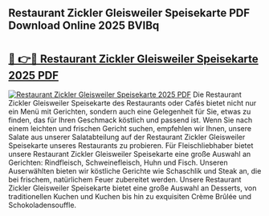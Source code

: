 ## Restaurant Zickler Gleisweiler Speisekarte PDF Download Online 2025 BVIBq

# <h2><a href="http://gcbqpl.nevu.top/?p=Restaurant+Zickler+Gleisweiler+Speisekarte">🔗 👉🔴 Restaurant Zickler Gleisweiler Speisekarte 2025 PDF</a></h2>

[![Restaurant Zickler Gleisweiler Speisekarte 2025 PDF](https://i.imgur.com/dBaPXMq.png)](http://gcbqpl.nevu.top/?p=Restaurant+Zickler+Gleisweiler+Speisekarte)
Die Restaurant Zickler Gleisweiler Speisekarte des Restaurants oder Cafés bietet nicht nur ein Menü mit Gerichten, sondern auch eine Gelegenheit für Sie, etwas zu finden, das für Ihren Geschmack köstlich und passend ist. Wenn Sie nach einem leichten und frischen Gericht suchen, empfehlen wir Ihnen, unsere Salate aus unserer Salatabteilung auf der Restaurant Zickler Gleisweiler Speisekarte unseres Restaurants zu probieren. Für Fleischliebhaber bietet unsere Restaurant Zickler Gleisweiler Speisekarte eine große Auswahl an Gerichten: Rindfleisch, Schweinefleisch, Huhn und Fisch. Unseren Auserwählten bieten wir köstliche Gerichte wie Schaschlik und Steak an, die bei frischem, natürlichem Feuer zubereitet werden. Unsere Restaurant Zickler Gleisweiler Speisekarte bietet eine große Auswahl an Desserts, von traditionellen Kuchen und Kuchen bis hin zu exquisiten Crème Brûlée und Schokoladensouffle.
